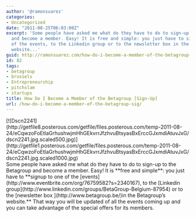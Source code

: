 ```yaml
---
author: '@ramonsuarez'
categories:
- Uncategorized
date: "2011-08-25T06:03:00Z"
excerpt: 'Some people have asked me what do they have to do to sign-up to the Betagroup
  and become a member. Easy! It is free and simple: you just have to signup to one
  of the events, to the Linkedin group or to the newsletter box in the Betagroup''s
  website...'
guid: http://ramonsuarez.com/how-do-i-become-a-member-of-the-betagroup-sig
id: 82
tags:
- betagroup
- brussels
- Entrepreneurship
- pitchslam
- startups
title: How Do I Become a Member of the Betagroup [Sign-Up]
url: /how-do-i-become-a-member-of-the-betagroup-sig/
---
```


[ ](http://www.betagroup.be/)

<div class="p_embed p_image_embed">[![Dscn2241](http://getfile8.posterous.com/getfile/files.posterous.com/temp-2011-08-24/eCqwzoFoEtlaGrhushwjmHhGEkvrrJfzhvuBtsyasBxErccGJxmdiAtuvJxG/dscn2241.jpg.scaled500.jpg)](http://getfile1.posterous.com/getfile/files.posterous.com/temp-2011-08-24/eCqwzoFoEtlaGrhushwjmHhGEkvrrJfzhvuBtsyasBxErccGJxmdiAtuvJxG/dscn2241.jpg.scaled1000.jpg)</div>Some people have asked me what do they have to do to sign-up to the Betagroup and become a member. Easy! It is **free and simple**: you just have to **signup to one of the [events](http://www.eventbrite.com/org/76759582?s=2340167), to the [Linkedin group](http://www.linkedin.com/groups/BetaGroup-Belgium-87954) or to the [newsletter box ](http://www.betagroup.be/)in the Betagroup’s website.** That way you will be updated of all the events coming up and you can take advantage of the special offers for its members.